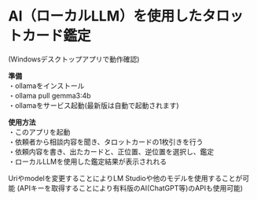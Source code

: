 # AI（ローカルLLM）を使用したタロットカード鑑定
(Windowsデスクトップアプリで動作確認)

**準備**  
・ollamaをインストール  
・ollama pull gemma3:4b  
・ollamaをサービス起動(最新版は自動で起動されます)   

**使用方法**  
・このアプリを起動  
・依頼者から相談内容を聞き、タロットカードの1枚引きを行う  
・依頼内容を書き、出たカードと、正位置、逆位置を選択し、鑑定  
・ローカルLLMを使用した鑑定結果が表示されれる  

Uriやmodelを変更することによりLM Studioや他のモデルを使用することが可能
(APIキーを取得することにより有料版のAI(ChatGPT等)のAPIも使用可能)

